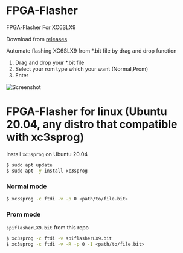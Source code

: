 
# FPGA-Flasher
FPGA-Flasher For XC6SLX9

Download from [releases](https://github.com/ouoam/FPGA-Flasher/releases)

Automate flashing XC6SLX9 from *.bit file by drag and drop function

 1. Drag and drop your *.bit file
 2. Select your rom type which your want (Normal,Prom)
 3. Enter 


![Screenshot](https://raw.githubusercontent.com/thanatath/FPGA-Flasher/master/Screenshot.png)


# FPGA-Flasher for linux (Ubuntu 20.04, any distro that compatible with xc3sprog)

Install `xc3sprog` on Ubuntu 20.04

```bash
$ sudo apt update
$ sudo apt -y install xc3sprog
```

### Normal mode
```bash 
$ xc3sprog -c ftdi -v -p 0 <path/to/file.bit>
```

### Prom mode

`spiflasherLX9.bit` from this repo

```bash
$ xc3sprog -c ftdi -v spiflasherLX9.bit
$ xc3sprog -c ftdi -v -R -p 0 -I <path/to/file.bit>
```


